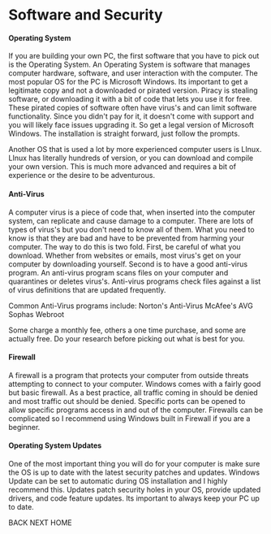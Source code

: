# Software and Security

#### Operating System
If you are building your own PC, the first software that you have to pick out is the Operating System.  An Operating System is software that manages computer hardware, software, and user interaction with the computer.  The most popular OS for the PC is Microsoft Windows.  Its important to get a legitimate copy and not a downloaded or pirated version.  Piracy is stealing software, or downloading it with a bit of code that lets you use it for free.  These pirated copies of software often have virus's and can limit software functionality.  Since you didn't pay for it, it doesn't come with support and you will likely face issues upgrading it.  So get a legal version of Microsoft Windows.  The installation is straight forward, just follow the prompts. 

Another OS that is used a lot by more experienced computer users is LInux.  LInux has literally hundreds of version, or you can download and compile your own version.  This is much more advanced and requires a bit of experience or the desire to be adventurous.  

#### Anti-Virus
A computer virus is a piece of code that, when inserted into the computer system, can replicate and cause damage to a computer.  There are lots of types of virus's but you don't need to know all of them.  What you need to know is that they are bad and have to be prevented from harming your computer.  The way to do this is two fold.  First, be careful of what you download.  Whether from websites or emails, most virus's get on your computer by downloading yourself.  Second is to have a good anti-virus program.  An anti-virus program scans files on your computer and quarantines or deletes virus's.  Anti-virus programs check files against a list of virus definitions that are updated frequently. 

Common Anti-Virus programs include:
Norton's Anti-Virus
McAfee's
AVG
Sophas
Webroot

Some charge a monthly fee, others a one time purchase, and some are actually free.  Do your research before picking out what is best for you.  

#### Firewall
A firewall is a program that protects your computer from outside threats attempting to connect to your computer.  Windows comes with a fairly good but basic firewall.  As a best practice, all traffic coming in should be denied and most traffic out should be denied.  Specific ports can be opened to allow specific programs access in and out of the computer.  Firewalls can be complicated so I recommend using Windows built in Firewall if you are a beginner.  

#### Operating System Updates
One of the most important thing you will do for your computer is make sure the OS is up to date with the latest security patches and updates.  Windows Update can be set to automatic during OS installation and I highly recommend this.  Updates patch security holes in your OS, provide updated drivers, and code feature updates.  Its important to always keep your PC up to date.  

BACK  NEXT
HOME